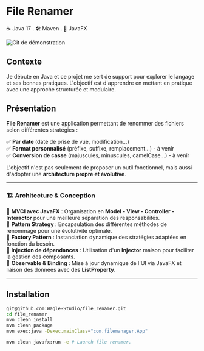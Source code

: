 # File Renamer

☕ Java 17 . 🛠️ Maven . 🎨 JavaFX

![Git de démonstration](./demo.gif) 

## Contexte

Je débute en Java et ce projet me sert de support pour explorer le langage et ses bonnes pratiques. L'objectif est d'apprendre en mettant en pratique avec une approche structurée et modulaire.

## Présentation

**File Renamer** est une application permettant de renommer des fichiers selon différentes stratégies :  

✅ **Par date** (date de prise de vue, modification...)  
✅ **Format personnalisé** (préfixe, suffixe, remplacement...)  - à venir  
✅ **Conversion de casse** (majuscules, minuscules, camelCase...)  - à venir

L'objectif n'est pas seulement de proposer un outil fonctionnel, mais aussi d'adopter une **architecture propre et évolutive**.

---

### 🏗️ Architecture & Conception

🔹 **MVCI avec JavaFX** : Organisation en **Model - View - Controller - Interactor** pour une meilleure séparation des responsabilités.  
🔹 **Pattern Strategy** : Encapsulation des différentes méthodes de renommage pour une évolutivité optimale.  
🔹 **Factory Pattern** : Instanciation dynamique des stratégies adaptées en fonction du besoin.  
🔹 **Injection de dépendances** : Utilisation d'un **Injector** maison pour faciliter la gestion des composants.  
🔹 **Observable & Binding** : Mise à jour dynamique de l'UI via JavaFX et liaison des données avec des **ListProperty**.

---

## Installation

```sh
git@github.com:Wagle-Studio/file_renamer.git
cd file_renamer
mvn clean install
mvn clean package
mvn exec:java -Dexec.mainClass="com.filemanager.App"
```

```sh
mvn clean javafx:run -e # Launch file renamer.
```